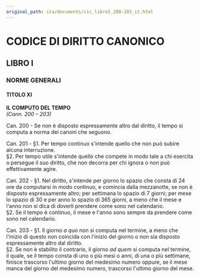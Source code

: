 ```yaml
---
original_path: ita/documents/cic_libroI_200-203_it.html
---
```


# CODICE DI DIRITTO CANONICO

## LIBRO I

### NORME GENERALI

#### TITOLO XI

**IL COMPUTO DEL TEMPO**  
*(Cann. 200 – 203)*

Can. 200 - Se non è disposto espressamente altro dal diritto, il tempo si computa a norma dei canoni che seguono.

Can. 201 - §1. Per tempo continuo s'intende quello che non può subire alcuna interruzione.  
§2. Per tempo utile s'intende quello che compete in modo tale a chi esercita o persegue il suo diritto, che non decorra per chi ignora o non può effettivamente agire.

Can. 202 - §1. Nel diritto, s'intende per giorno lo spazio che consta di 24 ore da computarsi in modo continuo, e comincia dalla mezzanotte, se non è disposto espressamente altro; per settimana lo spazio di 7 giorni; per mese lo spazio di 30 e per anno lo spazio di 365 giorni, a meno che il mese e l'anno non si dica di doverli prendere come sono nel calendario.  
§2. Se il tempo è continuo, il mese e l'anno sono sempre da prendere come sono nel calendario.

Can. 203 - §1. Il giorno *a quo* non si computa nel termine, a meno che l'inizio di questo non coincida con l'inizio del giorno o non sia disposto espressamente altro dal diritto.  
§2. Se non è stabilito il contrario, il giorno *ad quem* si computa nel termine, il quale, se il tempo consta di uno o più mesi o anni, di una o più settimane, finisce trascorso l'ultimo giorno del medesimo numero oppure, se il mese manca del giorno del medesimo numero, trascorso l'ultimo giorno del mese.